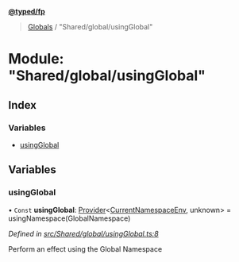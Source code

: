 **[@typed/fp](../README.md)**

> [Globals](../globals.md) / "Shared/global/usingGlobal"

# Module: "Shared/global/usingGlobal"

## Index

### Variables

* [usingGlobal](_shared_global_usingglobal_.md#usingglobal)

## Variables

### usingGlobal

• `Const` **usingGlobal**: [Provider](_effect_provide_.md#provider)\<[CurrentNamespaceEnv](../interfaces/_shared_core_services_currentnamespaceenv_.currentnamespaceenv.md), unknown> = usingNamespace(GlobalNamespace)

*Defined in [src/Shared/global/usingGlobal.ts:8](https://github.com/TylorS/typed-fp/blob/ac98ca1/src/Shared/global/usingGlobal.ts#L8)*

Perform an effect using the Global Namespace
